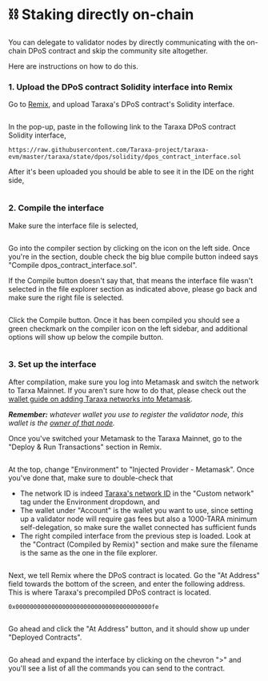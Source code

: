 # ⛓ Staking directly on-chain

You can delegate to validator nodes by directly communicating with the on-chain DPoS contract and skip the community site altogether.&#x20;

Here are instructions on how to do this.&#x20;



### 1.  Upload the DPoS contract Solidity interface into Remix

Go to [Remix](https://remix.ethereum.org/), and upload Taraxa's DPoS contract's Solidity interface.&#x20;

<figure><img src="../.gitbook/assets/image (13).png" alt=""><figcaption></figcaption></figure>

In the pop-up, paste in the following link to the Taraxa DPoS contract Solidity interface,&#x20;

```
https://raw.githubusercontent.com/Taraxa-project/taraxa-evm/master/taraxa/state/dpos/solidity/dpos_contract_interface.sol
```

After it's been uploaded you should be able to see it in the IDE on the right side,&#x20;

<figure><img src="../.gitbook/assets/image.png" alt=""><figcaption></figcaption></figure>

### 2.  Compile the interface&#x20;

Make sure the interface file is selected,&#x20;

<figure><img src="../.gitbook/assets/image (29).png" alt=""><figcaption></figcaption></figure>

Go into the compiler section by clicking on the icon on the left side. Once you're in the section, double check the big blue compile button indeed says "Compile dpos\_contract\_interface.sol".&#x20;

If the Compile button doesn't say that, that means the interface file wasn't selected in the file explorer section as indicated above, please go back and make sure the right file is selected.&#x20;

<figure><img src="../.gitbook/assets/image (25).png" alt=""><figcaption></figcaption></figure>

Click the Compile button. Once it has been compiled you should see a green checkmark on the compiler icon on the left sidebar, and additional options will show up below the compile button.&#x20;

<figure><img src="../.gitbook/assets/image (1).png" alt=""><figcaption></figcaption></figure>

### 3.  Set up the interface&#x20;

After compilation, make sure you log into Metamask and switch the network to Tarxa Mainnet. If you aren't sure how to do that, please check out the [wallet guide on adding Taraxa networks into Metamask](../become-a-validator/register-node-directly-on-chain.md).&#x20;

_**Remember:** whatever wallet you use to register the validator node, this wallet is the_ [_owner of that node_](staking-directly-on-chain.md#0.-important-wallet-used-to-register-a-node-is-the-owner-of-that-node)_._&#x20;

Once you've switched your Metamask to the Taraxa Mainnet, go to the "Deploy & Run Transactions" section in Remix.&#x20;

<figure><img src="../.gitbook/assets/image (22).png" alt=""><figcaption></figcaption></figure>

At the top, change "Environment" to "Injected Provider - Metamask". Once you've done that, make sure to double-check that&#x20;

* The network ID is indeed [Taraxa's network ID](../wallet/taraxas-network-connection-details.md) in the "Custom network" tag  under the Environment dropdown, and&#x20;
* The wallet under "Account" is the wallet you want to use, since setting up a validator node will require gas fees but also a 1000-TARA minimum self-delegation, so make sure the wallet connected has sufficient funds
* The right compiled interface from the previous step is loaded. Look at the "Contract (Compiled by Remix)" section and make sure the filename is the same as the one in the file explorer.&#x20;

<figure><img src="../.gitbook/assets/image (18).png" alt=""><figcaption></figcaption></figure>

Next, we tell Remix where the DPoS contract is located. Go the "At Address" field towards the bottom of the screen, and enter the following address. This is where Taraxa's precompiled DPoS contract is located.&#x20;

```
0x00000000000000000000000000000000000000fe
```

<figure><img src="../.gitbook/assets/image (3).png" alt=""><figcaption></figcaption></figure>

Go ahead and click the "At Address" button, and it should show up under "Deployed Contracts".&#x20;

<figure><img src="../.gitbook/assets/image (28).png" alt=""><figcaption></figcaption></figure>

Go ahead and expand the interface by clicking on the chevron ">" and you'll see a list of all the commands you can send to the contract.&#x20;

<figure><img src="../.gitbook/assets/image (5).png" alt=""><figcaption></figcaption></figure>

